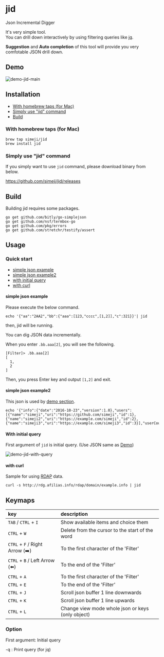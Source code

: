 # jid
Json Incremental Digger

It's very simple tool.  
You can drill down interactively by using filtering queries like [jq](https://stedolan.github.io/jq/).

**Suggestion** and **Auto completion** of this tool will provide you very comfotable JSON drill down.

## Demo

![demo-jid-main](https://github.com/simeji/jid/wiki/images/demo-jid-main-640.gif)

## Installation

* [With homebrew taps (for Mac)](#with-homebrew-taps-for-mac)  
* [Simply use "jid" command](#simply-use-jid-command)  
* [Build](#build)  

### With homebrew taps (for Mac)

```
brew tap simeji/jid
brew install jid
```

### Simply use "jid" command

If you simply want to use `jid` command, please download binary from below.

https://github.com/simeji/jid/releases

## Build

Building jid requires some packages.

```
go get github.com/bitly/go-simplejson
go get github.com/nsf/termbox-go
go get github.com/pkg/errors
go get github.com/stretchr/testify/assert
```

## Usage

### Quick start

* [simple json example](#simple-json-example)  
* [simple json example2](#simple-json-example2)  
* [with initial query](#with-initial-query)  
* [with curl](#with-curl)  

#### simple json example

Please execute the below command.

```
echo '{"aa":"2AA2","bb":{"aaa":[123,"cccc",[1,2]],"c":321}}'| jid
```

then, jid will be running.

You can dig JSON data incrementally.

When you enter `.bb.aaa[2]`, you will see the following.

```
[Filter]> .bb.aaa[2]
[
  1,
  2
]
```

Then, you press Enter key and output `[1,2]` and exit.

#### simple json example2

This json is used by [demo section](https://github.com/simeji/jid#demo).
```
echo '{"info":{"date":"2016-10-23","version":1.0},"users":[{"name":"simeji","uri":"https://github.com/simeji","id":1},{"name":"simeji2","uri":"https://example.com/simeji","id":2},{"name":"simeji3","uri":"https://example.com/simeji3","id":3}],"userCount":3}}'|jid
```

#### With initial query

First argument of `jid` is initial query.
(Use JSON same as [Demo](#demo))

![demo-jid-with-query](https://github.com/simeji/jid/wiki/images/demo-jid-with-query-640.gif)

#### with curl

Sample for using [RDAP](https://datatracker.ietf.org/wg/weirds/documents/) data.

```
curl -s http://rdg.afilias.info/rdap/domain/example.info | jid
```

## Keymaps

|key|description|
|:-----------|:----------|
|`TAB` / `CTRL` + `I` |Show available items and choice them|
|`CTRL` + `W` |Delete from the cursor to the start of the word|
|`CTRL` + `F` / Right Arrow (:arrow_right:)|To the first character of the 'Filter'|
|`CTRL` + `B` / Left Arrow (:arrow_left:)|To the end of the 'Filter'|
|`CTRL` + `A`|To the first character of the 'Filter'|
|`CTRL` + `E`|To the end of the 'Filter'|
|`CTRL` + `J`|Scroll json buffer 1 line downwards|
|`CTRL` + `K`|Scroll json buffer 1 line upwards|
|`CTRL` + `L`|Change view mode whole json or keys (only object)|

### Option

First argument: Initial query

-q : Print query (for jq)
